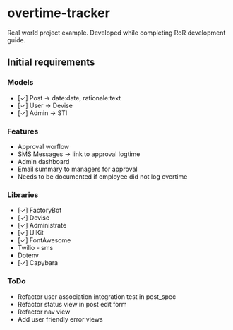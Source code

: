 # overtime-tracker

Real world project example. Developed while completing RoR development guide.

## Initial requirements

### Models
- [✓] Post -> date:date, rationale:text
- [✓] User -> Devise
- [✓] Admin -> STI

### Features
- Approval worflow
- SMS Messages -> link to approval logtime
- Admin dashboard
- Email summary to managers for approval
- Needs to be documented if employee did not log overtime

### Libraries

- [✓] FactoryBot
- [✓] Devise
- [✓] Administrate
- [✓] UIKit
- [✓] FontAwesome
- Twilio - sms
- Dotenv
- [✓] Capybara

### ToDo
- Refactor user association integration test in post_spec
- Refactor status view in post edit form
- Refactor nav view
- Add user friendly error views
